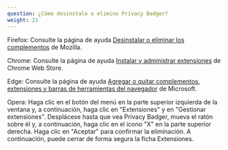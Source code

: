 ```yaml
---
question: ¿Cómo desinstalo o elimino Privacy Badger?
weight: 21
---
```


Firefox: Consulte la página de ayuda [Desinstalar o eliminar los complementos](https://support.mozilla.org/es/kb/desinstalar-o-eliminar-los-complementos#w_eliminar-extensiones-y-temas) de Mozilla.

Chrome: Consulte la página de ayuda [Instalar y administrar extensiones](https://support.google.com/chrome_webstore/answer/2664769?hl=es) de Chrome Web Store.

Edge: Consulte la página de ayuda [Agregar o quitar complementos, extensiones y barras de herramientas del navegador](https://support.microsoft.com/es-mx/help/4027935/microsoft-edge-add-or-remove-browser-extensions) de Microsoft.

Opera: Haga clic en el botón del menú en la parte superior izquierda de la ventana y, a continuación, haga clic en "Extensiones" y en "Gestionar extensiones". Desplácese hasta que vea Privacy Badger, mueva el ratón sobre él y, a continuación, haga clic en el icono "X" en la parte superior derecha. Haga clic en "Aceptar" para confirmar la eliminación. A continuación, puede cerrar de forma segura la ficha Extensiones.
